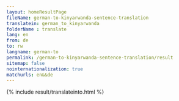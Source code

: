 ```yaml
---
layout: homeResultPage
fileName: german-to-kinyarwanda-sentence-translation
translatein: german_to_kinyarwanda
folderName : translate
lang: en
from: de
to: rw
langname: german-to
permalink: /german-to-kinyarwanda-sentence-translation/result
sitemap: false
nointernationalization: true
matchurls: en&&de
---
```

{% include result/translateinto.html %}

<script src="/js/result/translation.js" data-foldername="{{page.folderName}}" data-lang="{{page.lang}}"></script>
